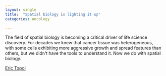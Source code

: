 ```yaml
---
layout: single
title:  "Spatial biology is lighting it up"
categories: oncology

---
```

The field of spatial biology is becoming a critical driver of life science discovery. For decades we knew that cancer tissue was heterogeneous, with some cells exhibiting more aggressive growth and spread features than others, but we didn't have the tools to understand it. Now we do with spatial biology. 
 
[Eric Topol](https://erictopol.substack.com/p/spatial-biology-is-lighting-it-up)